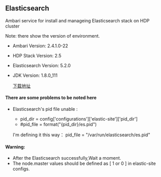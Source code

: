 ## Elasticsearch

Ambari service for install and manageing Elasticsearch stack on HDP cluster

Note: there show the version of environment.

- Ambari Version: 2.4.1.0-22
- HDP Stack Version: 2.5
- Elasticsearch Version: 5.2.0
- JDK Version: 1.8.0_111

  [下载地址](https://www.elastic.co/downloads/past-releases)
#### There are some problems to be noted here

 * Elasticsearch's pid file unable :
    - pid_dir = config\['configurations']\['elastic-site']\['pid_dir']
    - #pid_file = format("{pid_dir}/es.pid")

   I'm defining it this way： pid_file = "/var/run/elasticsearch/es.pid"
#### Warning:
- After the Elasticsearch successfully,Wait a moment.
- The node.master values should be defined as \[ 1 or 0 ] in elastic-site configs.

